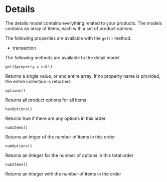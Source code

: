 # Details

The details model contains everything related to your products.
The models contains an array of items, each with a set of product options.

The following properties are available with the `get()` method.

* transaction


The following methods are available to the detail model.


```
get($property = null)
```
Returns a single value, or and entire array. If no property name is provided, the entire collection is returned.

```
options()
```
Returns all product options for all items

```
hasOptions()
```
Returns true if there are any options in this order

```
numItems()
```
Returns an intger of the number of items in this order

```
numOptions()
```
Returns an integer for the number of options in this total order

```
numItems()
```
Returns an integer with the number of items in the order

